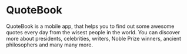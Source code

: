 # QuoteBook
QuoteBook is a mobile app, that helps you to find out some awesome quotes every day from the wisest people in the world.  You can discover more about presidents, celebrities, writers, Noble Prize winners, ancient philosophers and many many more. 
